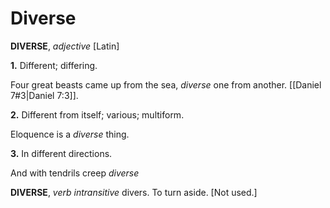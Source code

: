 # Diverse

**DIVERSE**, _adjective_ \[Latin\]

**1.** Different; differing.

Four great beasts came up from the sea, _diverse_ one from another. [[Daniel 7#3|Daniel 7:3]].

**2.** Different from itself; various; multiform.

Eloquence is a _diverse_ thing.

**3.** In different directions.

And with tendrils creep _diverse_

**DIVERSE**, _verb intransitive_ divers. To turn aside. \[Not used.\]